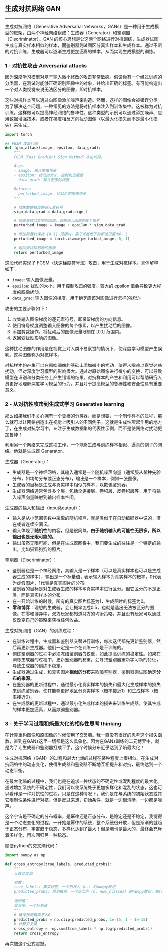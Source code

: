 ## 生成对抗网络 GAN

---

生成对抗网络（Generative Adversarial Networks，GANs）是一种用于生成模型的框架，由两个神经网络组成：生成器（Generator）和鉴别器（Discriminator）。GAN 的核心思想是让这两个网络进行对抗训练，生成器试图生成与真实样本相似的样本，而鉴别器则试图区分真实样本和生成样本。通过不断的对抗训练，生成器可以逐渐生成更加逼真的样本，从而实现生成模型的训练。

### 1 - 对抗性攻击 Adversarial attacks

因为深度学习模型对基于输入微小修改的攻击非常敏感。假设你有一个经过训练的分类器，在测试时能够正确识别图像中的对象，并给出正确的标签。有可能构造出一个对人类视觉来说无法区分的图像，即对抗样本。

这些对抗样本可以通过向图像添加噪声来构造。然而，这样的图像会被错误分类。为了解决这个问题，一种常见的方法是将对抗样本注入到训练集中。这被称为对抗训练。这样做可以提高神经网络的鲁棒性。这种类型的示例可以通过添加噪声、应用数据增强技术，或者在梯度相反方向扰动图像（以最大化损失而不是最小化损失）来生成。

```python
import torch

## FGSM 攻击代码
def fgsm_attack(image, epsilon, data_grad):
    """
    FGSM（Fast Gradient Sign Method）攻击代码。

    Args:
    - image: 输入图像张量
    - epsilon: 扰动的大小，控制攻击强度
    - data_grad: 输入图像的梯度

    Returns:
    - perturbed_image: 扰动后的图像张量
    """

    # 收集数据梯度的逐元素符号
    sign_data_grad = data_grad.sign()

    # 创建受扰动影响的图像，调整输入图像的每个像素
    perturbed_image = image + epsilon * sign_data_grad

    # 添加剪裁以保持 [0,1] 范围内，高于或者低于的都被设置为0，1
    perturbed_image = torch.clamp(perturbed_image, 0, 1)

    # 返回受扰动影响的图像
    return perturbed_image
```

这段代码实现了 FGSM（快速梯度符号法）攻击，用于生成对抗样本。具体解释如下：

- `image`: 输入图像张量。
- `epsilon`: 扰动的大小，用于控制攻击的强度。较大的 epsilon 值会导致更大程度的图像扰动。
- `data_grad`: 输入图像的梯度，用于确定应该对图像进行怎样的扰动。

攻击的主要步骤如下：

1. 收集输入图像梯度的逐元素符号，即保留梯度的方向信息。
2. 使用符号梯度调整输入图像的每个像素，以产生扰动后的图像。
3. 添加剪裁操作，将扰动后的图像张量限制在 [0,1] 范围内。
4. 返回受扰动影响的图像。

这种扰动图像的作用是在视觉上对人类不易察觉的情况下，使深度学习模型产生误判。这种图像称为对抗样本。

对抗样本的产生可以在原始图像的基础上添加微小的扰动，使得人眼难以察觉这些扰动，但对深度学习模型的影响很大。通过对原始图像进行微小的变换，可以导致模型在识别和分类任务上产生错误的结果。对抗样本的产生和利用可以帮助研究人员更好地理解深度学习模型的行为，并且对于提高模型的鲁棒性和安全性具有重要意义。

### 2 - 从对抗性攻击到生成式学习 Generative learning

那么如果我们不关心拥有一个鲁棒的分类器，而是想要，一个制作样本的过程，那么就可以让网络创造出在视觉上吸引人的不同例子。这就是生成性项起作用的地方了，在生成对抗学习中，专注于生成数据集的代表性示例，而不是使网络对扰动更加鲁棒！

利用另一个网络来完成这项工作，一个能够生成与训练样本相似、逼真的例子的网络。他就是生成器 Genarator。

生成器（Generator）：

- 生成器是一个神经网络，其输入通常是一个随机噪声向量（通常服从某种先验分布，如均匀分布或正态分布），输出是一个样本，例如一张图像。
- 生成器的目标是生成与真实样本相似的样本，以欺骗鉴别器。
- 生成器网络通常包含多个层，包括全连接层、卷积层、反卷积层等，用于将输入噪声向量映射到输出样本空间。

生成器的输入和输出（input&output）：

- 输入是从小范围实数中采取的随机噪声，就是类似于在自动编码器中说的，潜在或者连续空间 Z。
- 输入体现了**随机性**的内容，但是很简单。**由于随机输入的可能性无限多，所以输出也是无限可能的。**
- 输出虽然无限可能，但是在生成器网络中，我们要生成的往往是一个特定的输出。比如猫猫狗狗的照片。

鉴别器（Discriminator）：

- 鉴别器也是一个神经网络，其输入是一个样本（可以是真实样本也可以是生成器生成的样本），输出是一个标量值，表示输入样本为真实样本的概率，0代表为虚假图片，1代表是真实图片的分布。
- 鉴别器的目标是对生成器生成的样本与真实样本进行区分。但它区分的不是正类，而是真实样本的分布。
- 在一开始训练的时候，所有的真实图片标签为1，生成图片的标签为0。
- **零和博弈**：理想的生成器，会让概率变成0.5，也就是造出无法被区分的图像。在零和博弈中，双方玩家都知道对方的均衡策略，并且没有玩家可以通过仅改变自己的策略来获得任何收益。

生成对抗网络（GAN）的训练过程：

- 在训练过程中，生成器和鉴别器交替进行训练，每次迭代都先更新鉴别器，然后再更新生成器。他们一定是一个在训练一个是不训练的。
- 训练鉴别器的过程中必须冻结鉴别器的权重，如此提高训练的稳定性。如果在训练生成器的过程中，更新鉴别器的权重，会导致鉴别器重新学习新的特征，导致生成器的训练不稳定。
- 生成器通过生成，和真实图片**相似的分布**来欺骗鉴别器，鉴别器则试图确定**分布的来源**。
- 在鉴别器的更新过程中，通过最小化真实样本的损失和最大化生成样本的损失来训练鉴别器，使其能够更好地区分真实样本（概率接近1）和生成样本（概率接近0）。
- 在生成器的更新过程中，通过最小化生成样本的损失来训练生成器，使其生成的样本更加逼真，从而欺骗鉴别器。

### 3 - 关于学习过程和熵最大化的相似性思考 thinking

在计算重构图像和原图像的时候使用了交叉熵。我一直没有很好的思考这个损失函数，直到在GANs这里一切都是这么具象化。因为在GANs训练的二元博弈中，就是为了让生成器和鉴别器打成平手，这个时候分布近乎达到了熵最大化！

生成对抗网络（GAN）的过程和最大化熵的过程在某种程度上很相似。在生成对抗网络中的动态变化，使得生成器和鉴别器不断地互相提升和对抗，最终达到一个动态平衡。

在最大化熵的过程中，我们也是在追求一种状态的不确定性或混乱程度的最大化。通过增加系统的不确定性，我们可以使系统处于更加多样化和混乱的状态，这也可以看作是一种对抗性的过程，只是在这种情况下，我们是在与系统的初始状态或其它限制性条件进行对抗。但是反过来想，初始条件，就是一边很清晰，一边都是噪声。

这个宇宙是不确定的分布概率，是幂律还是正态分布，是稳定还是不稳定，我觉得是一个动态变化的过程，一开始是幂律的系统，整个系统很开放，但是渐渐的就趋于正态分布，宇宙趋于稳态，多样化达到了最大！但是熵也是最大的，最终会充斥着多样化，再次回归另一种稳态。

顺便python的交叉熵代码：

```python
import numpy as np

def cross_entropy(true_labels, predicted_probs):
    """
    计算交叉熵
    
    参数：
    true_labels: 真实标签，一个形状为 (n,) 的numpy数组
    predicted_probs: 预测概率，一个形状为 (n, num_classes) 的numpy数组，每行对应一个样本的预测概率分布
    
    返回值：
    交叉熵，一个标量值
    """
    # 确保预测概率不为0
    predicted_probs = np.clip(predicted_probs, 1e-15, 1 - 1e-15)
    # 计算交叉熵
    cross_entropy = -np.sum(true_labels * np.log(predicted_probs))
    return cross_entropy
```

再次被这个公式震撼。



